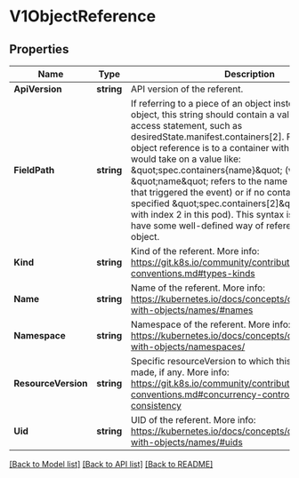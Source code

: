 # V1ObjectReference

## Properties
Name | Type | Description | Notes
------------ | ------------- | ------------- | -------------
**ApiVersion** | **string** | API version of the referent. | [optional] 
**FieldPath** | **string** | If referring to a piece of an object instead of an entire object, this string should contain a valid JSON/Go field access statement, such as desiredState.manifest.containers[2]. For example, if the object reference is to a container within a pod, this would take on a value like: \&quot;spec.containers{name}\&quot; (where \&quot;name\&quot; refers to the name of the container that triggered the event) or if no container name is specified \&quot;spec.containers[2]\&quot; (container with index 2 in this pod). This syntax is chosen only to have some well-defined way of referencing a part of an object. | [optional] 
**Kind** | **string** | Kind of the referent. More info: https://git.k8s.io/community/contributors/devel/api-conventions.md#types-kinds | [optional] 
**Name** | **string** | Name of the referent. More info: https://kubernetes.io/docs/concepts/overview/working-with-objects/names/#names | [optional] 
**Namespace** | **string** | Namespace of the referent. More info: https://kubernetes.io/docs/concepts/overview/working-with-objects/namespaces/ | [optional] 
**ResourceVersion** | **string** | Specific resourceVersion to which this reference is made, if any. More info: https://git.k8s.io/community/contributors/devel/api-conventions.md#concurrency-control-and-consistency | [optional] 
**Uid** | **string** | UID of the referent. More info: https://kubernetes.io/docs/concepts/overview/working-with-objects/names/#uids | [optional] 

[[Back to Model list]](../README.md#documentation-for-models) [[Back to API list]](../README.md#documentation-for-api-endpoints) [[Back to README]](../README.md)


